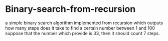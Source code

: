 # Binary-search-from-recursion
a simple binary search algorithm implemented from recursion which outputs how many steps does it take to find a certain number between 1 and 100 
suppose that the number which provide is 33, then it should count 7 steps.



